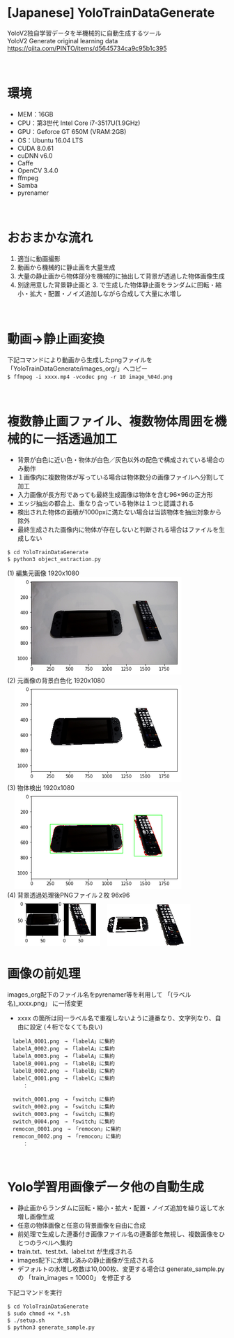 # [Japanese] YoloTrainDataGenerate
YoloV2独自学習データを半機械的に自動生成するツール<br>
YoloV2 Generate original learning data<br>
https://qiita.com/PINTO/items/d5645734ca9c95b1c395

　
# 環境
* MEM：16GB
* CPU：第3世代 Intel Core i7-3517U(1.9GHz)
* GPU：Geforce GT 650M (VRAM:2GB)
* OS：Ubuntu 16.04 LTS
* CUDA 8.0.61
* cuDNN v6.0
* Caffe
* OpenCV 3.4.0
* ffmpeg
* Samba
* pyrenamer

　
# おおまかな流れ
1. 適当に動画撮影
2. 動画から機械的に静止画を大量生成
3. 大量の静止画から物体部分を機械的に抽出して背景が透過した物体画像生成
4. 別途用意した背景静止画と 3. で生成した物体静止画をランダムに回転・縮小・拡大・配置・ノイズ追加しながら合成して大量に水増し

　
# 動画→静止画変換
下記コマンドにより動画から生成したpngファイルを「YoloTrainDataGenerate/images_org/」へコピー<br>
`$ ffmpeg -i xxxx.mp4 -vcodec png -r 10 image_%04d.png`

　
# 複数静止画ファイル、複数物体周囲を機械的に一括透過加工
* 背景が白色に近い色・物体が白色／灰色以外の配色で構成されている場合のみ動作
* １画像内に複数物体が写っている場合は物体数分の画像ファイルへ分割して加工
* 入力画像が長方形であっても最終生成画像は物体を含む96×96の正方形
* エッジ抽出の都合上、重なり合っている物体は１つと認識される
* 検出された物体の面積が1000pxに満たない場合は当該物体を抽出対象から除外
* 最終生成された画像内に物体が存在しないと判断される場合はファイルを生成しない
```
$ cd YoloTrainDataGenerate
$ python3 object_extraction.py
```
(1) 編集元画像 1920x1080<br>
&nbsp;&nbsp;&nbsp;&nbsp;![1.png](https://github.com/PINTO0309/YoloTrainDataGenerate/blob/master/media/1.png)<br>
(2) 元画像の背景白色化 1920x1080<br>
&nbsp;&nbsp;&nbsp;&nbsp;![2.png](https://github.com/PINTO0309/YoloTrainDataGenerate/blob/master/media/2.png)<br>
(3) 物体検出 1920x1080<br>
&nbsp;&nbsp;&nbsp;&nbsp;![3.png](https://github.com/PINTO0309/YoloTrainDataGenerate/blob/master/media/3.png)<br>
(4) 背景透過処理後PNGファイル２枚 96x96<br>
&nbsp;&nbsp;&nbsp;&nbsp;![4.png](https://github.com/PINTO0309/YoloTrainDataGenerate/blob/master/media/4.png)&nbsp;&nbsp;&nbsp;&nbsp;![5.png](https://github.com/PINTO0309/YoloTrainDataGenerate/blob/master/media/5.png)![6.png](https://github.com/PINTO0309/YoloTrainDataGenerate/blob/master/media/6.png)
<br>

# 画像の前処理
images_org配下のファイル名をpyrenamer等を利用して 「(ラベル名)_xxxx.png」 に一括変更
* xxxx の箇所は同一ラベル名で重複しないように連番なり、文字列なり、自由に設定 (４桁でなくても良い)

```（例）.
　labelA_0001.png　→　「labelA」に集約
　labelA_0002.png　→　「labelA」に集約
　labelA_0003.png　→　「labelA」に集約
　labelB_0001.png　→　「labelB」に集約
　labelB_0002.png　→　「labelB」に集約
　labelC_0001.png　→　「labelC」に集約
　　　：
```

```（例）.ラベルがswitchとremoconの場合
　switch_0001.png　→　「switch」に集約
　switch_0002.png　→　「switch」に集約
　switch_0003.png　→　「switch」に集約
　switch_0004.png　→　「switch」に集約
　remocon_0001.png　→　「remocon」に集約
　remocon_0002.png　→　「remocon」に集約
　　　：
```
<br>

# Yolo学習用画像データ他の自動生成

* 静止画からランダムに回転・縮小・拡大・配置・ノイズ追加を繰り返して水増し画像生成
* 任意の物体画像と任意の背景画像を自由に合成
* 前処理で生成した連番付き画像ファイル名の連番部を無視し、複数画像をひとつのラベルへ集約
* train.txt、test.txt、label.txt が生成される
* images配下に水増し済みの静止画像が生成される
* デフォルトの水増し枚数は10,000枚、変更する場合は generate_sample.py の 「train_images = 10000」 を修正する


下記コマンドを実行
```
$ cd YoloTrainDataGenerate
$ sudo chmod +x *.sh
$ ./setup.sh
$ python3 generate_sample.py
```
